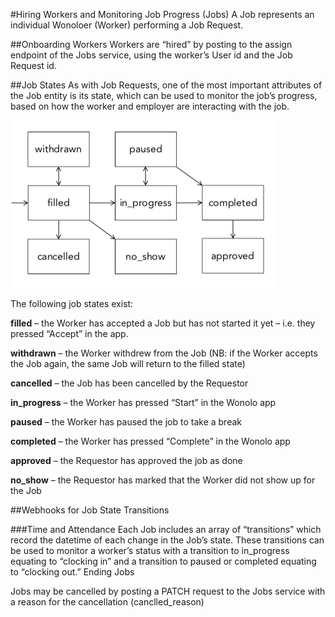 #Hiring Workers and Monitoring Job Progress (Jobs)
A Job represents an individual Wonoloer (Worker) performing a Job Request.

##Onboarding Workers
Workers are “hired” by posting to the assign endpoint of the Jobs service, using the worker’s User id and the Job Request id. 

##Job States
As with Job Requests, one of the most important attributes of the Job entity is its state, which can be used to monitor the job’s progress, based on how the worker and employer are interacting with the job.

<img src="images/JobStates.png">

The following job states exist:

**filled** – the Worker has accepted a Job but has not started it yet – i.e. they pressed “Accept” in the app.

**withdrawn** – the Worker withdrew from the Job (NB: if the Worker accepts the Job again, the same Job will return to the filled state)

**cancelled** – the Job has been cancelled by the Requestor

**in_progress** – the Worker has pressed “Start” in the Wonolo app

**paused** – the Worker has paused the job to take a break

**completed** – the Worker has pressed “Complete” in the Wonolo app

**approved** – the Requestor has approved the job as done

**no_show** – the Requestor has marked that the Worker did not show up for the Job

##Webhooks for Job State Transitions

###Time and Attendance
Each Job includes an array of “transitions” which record the datetime of each change in the Job’s state.  These transitions can be used to monitor a worker’s status with a transition to in_progress equating to “clocking in” and a transition to paused or completed equating to “clocking out.” 
Ending Jobs

Jobs may be cancelled by posting a PATCH request to the Jobs service with a reason for the cancellation (canclled_reason)
